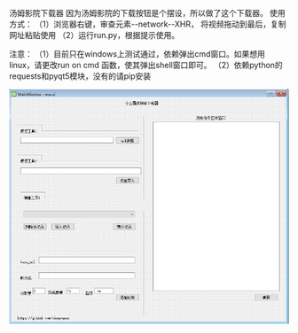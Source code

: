 汤姆影院下载器
因为汤姆影院的下载按钮是个摆设，所以做了这个下载器。
使用方式：
（1）浏览器右键，审查元素--network--XHR， 将视频拖动到最后，复制网址粘贴使用
（2）运行run.py，根据提示使用。

注意：
（1）目前只在windows上测试通过，依赖弹出cmd窗口。如果想用linux，请更改run on cmd 函数，使其弹出shell窗口即可。
（2）依赖python的requests和pyqt5模块，没有的请pip安装


![程序截图](https://github.com/chenyansu/tom_movie_downloader_with_gui/blob/master/%E7%A8%8B%E5%BA%8F%E6%88%AA%E5%9B%BE.png)
